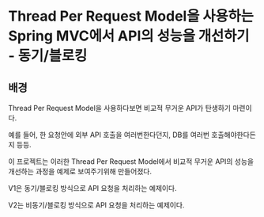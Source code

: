 # Thread Per Request Model을 사용하는 Spring MVC에서 API의 성능을 개선하기 - 동기/블로킹

## 배경
Thread Per Request Model을 사용하다보면 비교적 무거운 API가 탄생하기 마련이다.

예를 들어, 한 요청안에 외부 API 호출을 여러번한다던지, DB를 여러번 호출해야한다든지 등등.

이 프로젝트는 이러한 Thread Per Request Model에서 비교적 무거운 API의 성능을 개선하는 과정을 예제로 보여주기위해 만들어졌다.

V1은 동기/블로킹 방식으로 API 요청을 처리하는 예제이다.

V2는 비동기/블로킹 방식으로 API 요청을 처리하는 예제이다.
